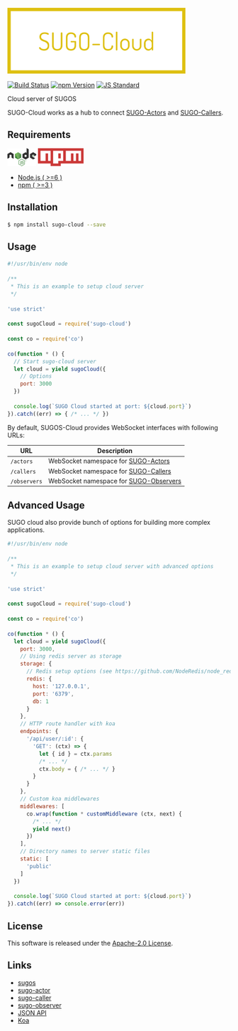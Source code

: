  <img src="assets/images/sugo-cloud-banner.png" alt="Title Banner"
                    height="148"
                    style="height:148px"
/>


<!---
This file is generated by ape-tmpl. Do not update manually.
--->

<!-- Badge Start -->
<a name="badges"></a>

[![Build Status][bd_travis_com_shield_url]][bd_travis_com_url]
[![npm Version][bd_npm_shield_url]][bd_npm_url]
[![JS Standard][bd_standard_shield_url]][bd_standard_url]

[bd_repo_url]: https://github.com/realglobe-Inc/sugo-cloud
[bd_travis_url]: http://travis-ci.org/realglobe-Inc/sugo-cloud
[bd_travis_shield_url]: http://img.shields.io/travis/realglobe-Inc/sugo-cloud.svg?style=flat
[bd_travis_com_url]: http://travis-ci.com/realglobe-Inc/sugo-cloud
[bd_travis_com_shield_url]: https://api.travis-ci.com/realglobe-Inc/sugo-cloud.svg?token=aeFzCpBZebyaRijpCFmm
[bd_license_url]: https://github.com/realglobe-Inc/sugo-cloud/blob/master/LICENSE
[bd_codeclimate_url]: http://codeclimate.com/github/realglobe-Inc/sugo-cloud
[bd_codeclimate_shield_url]: http://img.shields.io/codeclimate/github/realglobe-Inc/sugo-cloud.svg?style=flat
[bd_codeclimate_coverage_shield_url]: http://img.shields.io/codeclimate/coverage/github/realglobe-Inc/sugo-cloud.svg?style=flat
[bd_gemnasium_url]: https://gemnasium.com/realglobe-Inc/sugo-cloud
[bd_gemnasium_shield_url]: https://gemnasium.com/realglobe-Inc/sugo-cloud.svg
[bd_npm_url]: http://www.npmjs.org/package/sugo-cloud
[bd_npm_shield_url]: http://img.shields.io/npm/v/sugo-cloud.svg?style=flat
[bd_standard_url]: http://standardjs.com/
[bd_standard_shield_url]: https://img.shields.io/badge/code%20style-standard-brightgreen.svg

<!-- Badge End -->


<!-- Description Start -->
<a name="description"></a>

Cloud server of SUGOS

<!-- Description End -->


<!-- Overview Start -->
<a name="overview"></a>


SUGO-Cloud works as a hub to connect [SUGO-Actors][sugo_actor_url] and [SUGO-Callers][sugo_caller_url].



<!-- Overview End -->


<!-- Sections Start -->
<a name="sections"></a>

<!-- Section from "doc/guides/00.Requirements.md.hbs" Start -->

<a name="section-doc-guides-00-requirements-md"></a>
Requirements
-----

<a href="https://nodejs.org">
  <img src="assets/images/nodejs-banner.png"
       alt="banner"
       height="40"
       style="height:40px"
  /></a>
<a href="https://docs.npmjs.com/">
  <img src="assets/images/npm-banner.png"
       alt="banner"
       height="40"
       style="height:40px"
  /></a>

+ [Node.js ( >=6 )][node_download_url]
+ [npm ( >=3 )][npm_url]

[node_download_url]: https://nodejs.org/en/download/
[npm_url]: https://docs.npmjs.com/


<!-- Section from "doc/guides/00.Requirements.md.hbs" End -->

<!-- Section from "doc/guides/01.Installation.md.hbs" Start -->

<a name="section-doc-guides-01-installation-md"></a>
Installation
-----

```bash
$ npm install sugo-cloud --save
```


<!-- Section from "doc/guides/01.Installation.md.hbs" End -->

<!-- Section from "doc/guides/02.Usage.md.hbs" Start -->

<a name="section-doc-guides-02-usage-md"></a>
Usage
---------

```javascript
#!/usr/bin/env node

/**
 * This is an example to setup cloud server
 */

'use strict'

const sugoCloud = require('sugo-cloud')

const co = require('co')

co(function * () {
  // Start sugo-cloud server
  let cloud = yield sugoCloud({
    // Options
    port: 3000
  })

  console.log(`SUGO Cloud started at port: ${cloud.port}`)
}).catch((err) => { /* ... */ })

```

By default, SUGOS-Cloud provides WebSocket interfaces with following URLs:

| URL | Description |
| --- | ----------- |
| `/actors` | WebSocket namespace for [SUGO-Actors][sugo_actor_url] |
| `/callers` | WebSocket namespace for [SUGO-Callers][sugo_caller_url] |
| `/observers` | WebSocket namespace for [SUGO-Observers][sugo_observer_url] |


<!-- Section from "doc/guides/02.Usage.md.hbs" End -->

<!-- Section from "doc/guides/03.Advanced Usage.md.hbs" Start -->

<a name="section-doc-guides-03-advanced-usage-md"></a>
Advanced Usage
---------

SUGO cloud also provide bunch of options for building more complex applications.

```javascript
#!/usr/bin/env node

/**
 * This is an example to setup cloud server with advanced options
 */

'use strict'

const sugoCloud = require('sugo-cloud')

const co = require('co')

co(function * () {
  let cloud = yield sugoCloud({
    port: 3000,
    // Using redis server as storage
    storage: {
      // Redis setup options (see https://github.com/NodeRedis/node_redis)
      redis: {
        host: '127.0.0.1',
        port: '6379',
        db: 1
      }
    },
    // HTTP route handler with koa
    endpoints: {
      '/api/user/:id': {
        'GET': (ctx) => {
          let { id } = ctx.params
          /* ... */
          ctx.body = { /* ... */ }
        }
      }
    },
    // Custom koa middlewares
    middlewares: [
      co.wrap(function * customMiddleware (ctx, next) {
        /* ... */
        yield next()
      })
    ],
    // Directory names to server static files
    static: [
      'public'
    ]
  })

  console.log(`SUGO Cloud started at port: ${cloud.port}`)
}).catch((err) => console.error(err))

```


<!-- Section from "doc/guides/03.Advanced Usage.md.hbs" End -->


<!-- Sections Start -->


<!-- LICENSE Start -->
<a name="license"></a>

License
-------
This software is released under the [Apache-2.0 License](https://github.com/realglobe-Inc/sugo-cloud/blob/master/LICENSE).

<!-- LICENSE End -->


<!-- Links Start -->
<a name="links"></a>

Links
------

+ [sugos][sugos_url]
+ [sugo-actor][sugo_actor_url]
+ [sugo-caller][sugo_caller_url]
+ [sugo-observer][sugo_observer_url]
+ [JSON API][json_api_url]
+ [Koa][koa_url]

[sugos_url]: https://github.com/realglobe-Inc/sugos
[sugo_actor_url]: https://github.com/realglobe-Inc/sugo-actor
[sugo_caller_url]: https://github.com/realglobe-Inc/sugo-caller
[sugo_observer_url]: https://github.com/realglobe-Inc/sugo-observer
[json_api_url]: http://jsonapi.org
[koa_url]: https://github.com/koajs/koa

<!-- Links End -->
